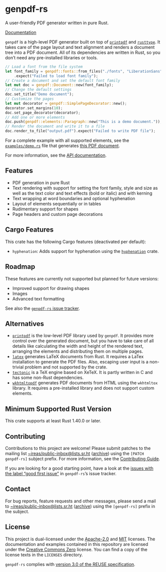 <!---
Copyright (C) 2020 Robin Krahl <robin.krahl@ireas.org>
SPDX-License-Identifier: CC0-1.0
-->

# genpdf-rs

A user-friendly PDF generator written in pure Rust.

[Documentation](https://docs.rs/genpdf)

`genpdf` is a high-level PDF generator built on top of [`printpdf`][] and
[`rusttype`][].  It takes care of the page layout and text alignment and
renders a document tree into a PDF document.  All of its dependencies are
written in Rust, so you don’t need any pre-installed libraries or tools.

[`printpdf`]: https://lib.rs/crates/printpdf
[`rusttype`]: https://lib.rs/crates/rusttype

<!-- Keep in sync with src/lib.rs -->
```rust
// Load a font from the file system
let font_family = genpdf::fonts::from_files("./fonts", "LiberationSans", None)
    .expect("Failed to load font family");
// Create a document and set the default font family
let mut doc = genpdf::Document::new(font_family);
// Change the default settings
doc.set_title("Demo document");
// Customize the pages
let mut decorator = genpdf::SimplePageDecorator::new();
decorator.set_margins(10);
doc.set_page_decorator(decorator);
// Add one or more elements
doc.push(genpdf::elements::Paragraph::new("This is a demo document."));
// Render the document and write it to a file
doc.render_to_file("output.pdf").expect("Failed to write PDF file");
```

For a complete example with all supported elements, see the
[`examples/demo.rs`][] file that generates [this PDF document][].

[`examples/demo.rs`]: https://git.sr.ht/~ireas/genpdf-rs/tree/master/examples/demo.rs
[this PDF document]: https://git.sr.ht/~ireas/genpdf-rs/blob/master/examples/demo.pdf

For more information, see the [API documentation](https://docs.rs/genpdf).

## Features

- PDF generation in pure Rust
- Text rendering with support for setting the font family, style and size as
  well as the text color and text effects (bold or italic) and with kerning
- Text wrapping at word boundaries and optional hyphenation
- Layout of elements sequentially or in tables
- Rudimentary support for shapes
- Page headers and custom page decorations

## Cargo Features

This crate has the following Cargo features (deactivated per default):
- `hyphenation`:  Adds support for hyphenation using the [`hyphenation`][] crate.

[`hyphenation`]: https://lib.rs/crates/hyphenation

## Roadmap

These features are currently not supported but planned for future versions:
- Improved support for drawing shapes
- Images
- Advanced text formatting

See also the [`genpdf-rs` issue tracker](https://todo.sr.ht/~ireas/genpdf-rs).

## Alternatives

- [`printpdf`][] is the low-level PDF library used by `genpdf`.  It provides
  more control over the generated document, but you have to take care of all
  details like calculating the width and height of the rendered text, arranging
  the elements and distributing them on multiple pages.
- [`latex`][] generates LaTeX documents from Rust.  It requires a LaTex
  installation to generate the PDF files.  Also, escaping user input is a
  non-trivial problem and not supported by the crate.
- [`tectonic`][] is a TeX engine based on XeTeX.  It is partly written in C and
  has some non-Rust dependencies.
- [`wkhtmltopdf`][] generates PDF documents from HTML using the `wkhtmltox`
  library.  It requires a pre-installed library and does not support custom
  elements.

[`latex`]: https://lib.rs/crates/latex
[`tectonic`]: https://lib.rs/crates/tectonic
[`wkhtmltopdf`]: https://lib.rs/crates/wkhtmltopdf

## Minimum Supported Rust Version

This crate supports at least Rust 1.40.0 or later.

## Contributing

Contributions to this project are welcome!  Please submit patches to the
mailing list [~ireas/public-inbox@lists.sr.ht][] ([archive][]) using the
`[PATCH genpdf-rs]` subject prefix.  For more information, see the
[Contributing Guide][].

[~ireas/public-inbox@lists.sr.ht]: mailto:~ireas/public-inbox@lists.sr.ht
[archive]: https://lists.sr.ht/~ireas/public-inbox
[Contributing Guide]: https://man.sr.ht/~ireas/guides/contributing.md

If you are looking for a good starting point, have a look at the [issues with
the label “good first issue”][issues] in `genpdf-rs`’s issue tracker.

[issues]: https://todo.sr.ht/~ireas/genpdf-rs?search=label:%22good%20first%20issue%22%20status%3Aopen

## Contact

For bug reports, feature requests and other messages, please send a mail to
[~ireas/public-inbox@lists.sr.ht][] ([archive][]) using the `[genpdf-rs]`
prefix in the subject.

## License

This project is dual-licensed under the [Apache-2.0][] and [MIT][] licenses.
The documentation and examples contained in this repository are licensed under
the [Creative Commons Zero][CC0] license.  You can find a copy of the license
texts in the `LICENSES` directory.

`genpdf-rs` complies with [version 3.0 of the REUSE specification][reuse].

[Apache-2.0]: https://opensource.org/licenses/Apache-2.0
[MIT]: https://opensource.org/licenses/MIT
[CC0]: https://creativecommons.org/publicdomain/zero/1.0/
[reuse]: https://reuse.software/practices/3.0/
